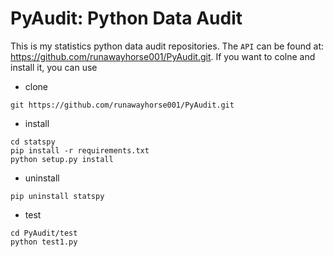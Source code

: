 # PyAudit: **Py**thon Data **Audit** 

This is my statistics python data audit repositories.
The ``API`` can be found at: https://github.com/runawayhorse001/PyAudit.git. 
If you want to colne and install it, you can use 

- clone

```{bash}
git https://github.com/runawayhorse001/PyAudit.git
```
- install 

```{bash}
cd statspy
pip install -r requirements.txt 
python setup.py install
```
- uninstall 

```{bash}
pip uninstall statspy
```

- test 

```{bash}
cd PyAudit/test
python test1.py
```


